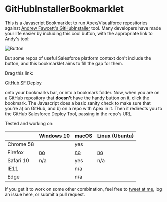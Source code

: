 GitHubInstallerBookmarklet
==========================

This is a Javascript Bookmarklet to run Apex/Visualforce repositories against [Andrew Fawcett's GitHubInstaller](https://github.com/afawcett/githubsfdeploy) tool. Many developers have made your life easier by including this cool button, with the appropriate link to Andy's tool:

![Button](https://raw.githubusercontent.com/afawcett/githubsfdeploy/master/src/main/webapp/resources/img/deploy.png) 

But some repos of useful Salesforce platform context don't include the button, and this bookmarklet aims to fill the gap for them. 

Drag this link:

<div markdown="0">
<a href="javascript:(function(){var o = 0;var s = document.getElementsByClassName(%27lang%27);for (var i = 0; i < s.length; ++i) {if(s[i].innerHTML == %27Apex%27) {o = 1;}}location.hostname != %27github.com%27 || !o ?alert(%27This is not a GitHub Apex repository!%27):window.open(%27https://githubsfdeploy.herokuapp.com/app/githubdeploy%27+location.pathname);})();">GitHub SF Deploy</a>
</div>

onto your bookmarks bar, or into a bookmark folder. Now, when you are on a GitHub repository that __doesn't__ have the handy button on it, click the bookmark. The Javascript does a basic sanity check to make sure that you're a) on GitHub, and b) on a repo with Apex in it. Then it redirects you to the GitHub Salesforce Deploy Tool, passing in the repo's URL. 

Tested and working on:

|         | Windows 10 | macOS | Linux (Ubuntu) |
|---------|------------|-------|----------------|
| Chrome 58 |            |  yes |                |
| Firefox  | [no](https://bugzilla.mozilla.org/show_bug.cgi?id=866522)  |  [no](https://bugzilla.mozilla.org/show_bug.cgi?id=866522) | [no](https://bugzilla.mozilla.org/show_bug.cgi?id=866522) |
| Safari 10 |    n/a     |  yes |    n/a         |
| IE11    |            |  n/a  |                | 
| Edge    |            |  n/a  |                |

If you get it to work on some other combination, feel free to [tweet at me](https://twitter.com/tet3), log an issue here, or submit a pull request.  